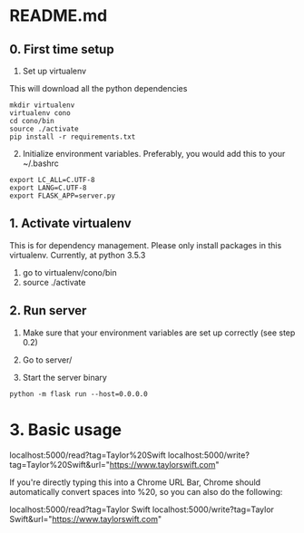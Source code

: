 # README.md

## 0. First time setup

1. Set up virtualenv

This will download all the python dependencies

```
mkdir virtualenv
virtualenv cono
cd cono/bin
source ./activate
pip install -r requirements.txt
```

2. Initialize environment variables. Preferably, you would add this to your ~/.bashrc

```
export LC_ALL=C.UTF-8
export LANG=C.UTF-8
export FLASK_APP=server.py
```

## 1. Activate virtualenv

This is for dependency management. Please only install packages in this virtualenv. Currently, at python 3.5.3

1. go to virtualenv/cono/bin
2. source ./activate

## 2. Run server

1. Make sure that your environment variables are set up correctly (see step 0.2)

2. Go to server/

3. Start the server binary 
```
python -m flask run --host=0.0.0.0
```

# 3. Basic usage

localhost:5000/read?tag=Taylor%20Swift
localhost:5000/write?tag=Taylor%20Swift&url="https://www.taylorswift.com"

If you're directly typing this into a Chrome URL Bar, Chrome should automatically convert spaces into %20, so you can also do the following:

localhost:5000/read?tag=Taylor Swift
localhost:5000/write?tag=Taylor Swift&url="https://www.taylorswift.com"
